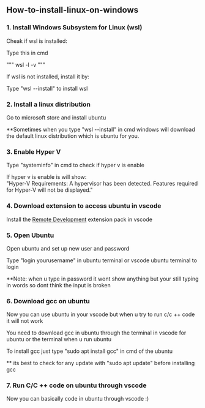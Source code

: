 ## How-to-install-linux-on-windows

### 1. Install Windows Subsystem for Linux (wsl)
<p>Cheak if wsl is installed:</p>
<p>Type this in cmd</p>
"""
wsl -l -v
"""
<p>If wsl is not installed, install it by:</p>
<p>Type "wsl --install" to install wsl</p>

### 2. Install a linux distribution
<p>Go to microsoft store and install ubuntu</p>
<p>**Sometimes when you type "wsl --install" in cmd windows will download the default
linux distribution which is ubuntu for you.</p>

### 3. Enable Hyper V
<p>Type "systeminfo" in cmd to check if hyper v is enable</p>
<p>If hyper v is enable is will show: <br>
"Hyper-V Requirements:      A hypervisor has been detected. Features required for Hyper-V will not be displayed."</p>

### 4. Download extension to access ubuntu in vscode
<p>Install the <a href="https://marketplace.visualstudio.com/items?itemName=ms-vscode-remote.vscode-remote-extensionpack" target="_blank" rel="noopener noreferrer">Remote Development</a> extension pack in vscode</p>

### 5. Open Ubuntu
<p>Open ubuntu and set up new user and password</p>
<p>Type "login yourusername" in ubuntu terminal or vscode ubuntu terminal to login</p>
<p>**Note: when u type in password it wont show anything but your still typing in words so dont think the input is broken</p>

### 6. Download gcc on ubuntu
<p>Now you can use ubuntu in your vscode but when u try to run c/c ++ code it will not work</p>
<p>You need to download gcc in ubuntu through the terminal in vscode for ubuntu or the terminal when u run ubuntu</p>
<p>To install gcc just type "sudo apt install gcc" in cmd of the ubuntu</p>
<p>** its best to check for any update with "sudo apt update" before installing gcc</p>

### 7. Run C/C ++ code on ubuntu through vscode
<p>Now you can basically code in ubuntu through vscode :)</p>
